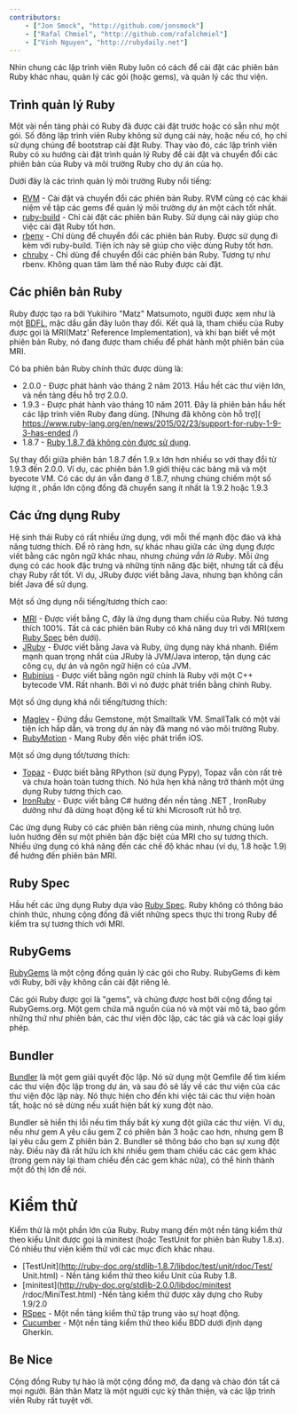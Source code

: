 ```yaml
---
contributors:
    - ["Jon Smock", "http://github.com/jonsmock"]
    - ["Rafal Chmiel", "http://github.com/rafalchmiel"]
    - ["Vinh Nguyen", "http://rubydaily.net"]
---
```


Nhìn chung các lập trình viên Ruby luôn có cách để cài đặt các phiên bản
Ruby khác nhau, quản lý các gói (hoặc gems), và quản lý các thư viện.

## Trình quản lý Ruby

Một vài nền tảng phải có Ruby đã được cài đặt trước hoặc có sẵn như một gói.
Số đông lập trình viên Ruby không sử dụng cái này, hoặc nếu có, họ chỉ sử
dụng chúng để bootstrap cài đặt Ruby. Thay vào đó, các lập trình viên Ruby
có xu hướng cài đặt trình quản lý Ruby để cài đặt và chuyển đổi các phiên
bản của Ruby và môi trường Ruby cho dự án của họ.

Dưới đây là các trình quản lý môi trường Ruby nổi tiếng:

* [RVM](https://rvm.io/) - Cài đặt và chuyển đổi các phiên bản Ruby. RVM cũng
  có các khái niệm về tập các gems để quản lý môi trường dự án một
  cách tốt nhất.
* [ruby-build](https://github.com/sstephenson/ruby-build) - Chỉ cài đặt các
  phiên bản Ruby. Sử dụng cái này giúp cho việc cài đặt Ruby tốt hơn.
* [rbenv](https://github.com/sstephenson/rbenv) - Chỉ dùng để chuyển đổi các
  phiên bản Ruby. Được sử dụng đi kèm với ruby-build. Tiện ích này sẽ giúp
  cho việc dùng Ruby tốt hơn.
* [chruby](https://github.com/postmodern/chruby) - Chỉ dùng để chuyển đổi các
  phiên bản Ruby. Tương tự như rbenv. Không quan tâm làm thế nào Ruby được
  cài đặt.

## Các phiên bản Ruby

Ruby được tạo ra bởi Yukihiro "Matz" Matsumoto, người được xem như là một
[BDFL](https://en.wikipedia.org/wiki/Benevolent_Dictator_for_Life), mặc dầu gần
đây luôn thay đổi. Kết quả là, tham chiếu của Ruby được gọi là MRI(Matz'
Reference Implementation), và khi bạn biết về một phiên bản Ruby, nó đang
được tham chiếu để phát hành một phiên bản của MRI.

Có ba phiên bản Ruby chính thức được dùng là:

* 2.0.0 - Được phát hành vào tháng 2 năm 2013. Hầu hết các thư viện lớn, và
nền tảng đều hỗ trợ 2.0.0.
* 1.9.3 - Được phát hành vào tháng 10 năm 2011. Đây là phiên bản hầu hết các
lập trình viên Ruby đang dùng. [Nhưng đã không còn hỗ trợ](
  https://www.ruby-lang.org/en/news/2015/02/23/support-for-ruby-1-9-3-has-ended
  /)
* 1.8.7 - [Ruby 1.8.7 đã không còn được sử dụng](
  http://www.ruby-lang.org/en/news/2013/06/30/we-retire-1-8-7/).

Sự thay đổi giữa phiên bản 1.8.7 đến 1.9.x lớn hơn nhiều so với thay đổi từ
1.9.3 đến 2.0.0. Ví dụ, các phiên bản 1.9 giới thiệu các bảng mã và một
byecote VM. Có các dự án vẫn đang ở 1.8.7, nhưng chúng chiếm một số lượng ít
, phần lớn cộng đồng đã chuyển sang ít nhất là 1.9.2 hoặc 1.9.3

## Các ứng dụng Ruby

Hệ sinh thái Ruby có rất nhiều ứng dụng, với mỗi thế mạnh độc đáo và khả
năng tương thích. Để rõ ràng hơn, sự khác nhau giữa các ứng dụng được viết
bằng các ngôn ngữ khác nhau, nhưng *chúng vẫn là Ruby*.
Mỗi ứng dụng có các hook đặc trưng và những tính năng đặc biệt, nhưng tất cả
đều chạy Ruby rất tốt. Ví dụ, JRuby được viết bằng Java, nhưng bạn không
cần biết Java để sử dụng.

Một số ứng dụng nổi tiếng/tương thích cao:

* [MRI](https://github.com/ruby/ruby) - Được viết bằng C, đây là ứng dụng
  tham chiếu của Ruby. Nó tương thích 100%. Tất cả các phiên bản Ruby có khả
  năng duy trì với MRI(xem [Ruby Spec](#ruby-spec) bên dưới).
* [JRuby](http://jruby.org/) - Được viết bằng Java và Ruby, ứng dụng này khá
  nhanh. Điểm mạnh quan trọng nhất của JRuby là JVM/Java interop, tận dụng
  các công cụ, dự án và ngôn ngữ hiện có của JVM.
* [Rubinius](http://rubini.us/) - Được viết bằng ngôn ngữ chính là Ruby với
  một C++ bytecode VM. Rất nhanh. Bởi vì nó được phát triển bằng chính Ruby.

Một số ứng dụng khá nổi tiếng/tương thích:

* [Maglev](http://maglev.github.io/) - Đứng đầu Gemstone, một Smalltalk VM.
  SmallTalk có một vài tiện ích hấp dẫn, và trong dự án này đã mang nó vào
  môi trường Ruby.
* [RubyMotion](http://www.rubymotion.com/) - Mang Ruby đến việc phát triển iOS.

Một số ứng dụng tốt/tương thích:

* [Topaz](http://topazruby.com/) - Được biết bằng RPython (sử dụng Pypy),
  Topaz vẫn còn rất trẻ và chưa hoàn toàn tương thích. Nó hứa hẹn khả năng
  trở thành một ứng dụng Ruby tương thích cao.
* [IronRuby](http://ironruby.net/) - Được viết bằng C# hướng đến nền tảng .NET
  , IronRuby dường như đã dừng hoạt động kể từ khi Microsoft rút hỗ trợ.

Các ứng dụng Ruby có các phiên bản riêng của mình, nhưng chúng luôn luôn
hướng đến sự một phiên bản đặc biệt của MRI cho sự tương thích. Nhiều ứng
dụng có khả năng đến các chế độ khác nhau (ví dụ, 1.8 hoặc 1.9) để hướng đến
phiên bản MRI.

## Ruby Spec

Hầu hết các ứng dụng Ruby dựa vào [Ruby Spec](https://github.com/ruby/spec). Ruby không
có thông báo chính thức, nhưng cộng đồng đã viết những specs thực thi trong
Ruby để kiểm tra sự tương thích với MRI.

## RubyGems

[RubyGems](http://rubygems.org/) là một cộng đồng quản lý các gói cho Ruby.
RubyGems đi kèm với Ruby, bởi vậy không cần cài đặt riêng lẻ.

Các gói Ruby được gọi là "gems", và chúng được host bởi cộng đồng tại
RubyGems.org. Một gem chứa mã nguồn của nó và một vài mô tả, bao gồm những
thứ như phiên bản, các thư viện độc lập, các tác giả và các loại giấy phép.

## Bundler

[Bundler](http://bundler.io/) là một gem giải quyết độc lập. Nó sử dụng một
Gemfile để tìm kiếm các thư viện độc lập trong dự án, và sau đó sẽ lấy về
các thư viện của các thư viện độc lập này. Nó thực hiện cho đến khi việc
tải các thư viện hoàn tất, hoặc nó sẽ dừng nếu xuất hiện bất kỳ xung đột nào.

Bundler sẽ hiển thị lỗi nếu tìm thấy bất kỳ xung đột giữa các thư viện. Ví
dụ, nếu như gem A yêu cầu gem Z có phiên bản 3 hoặc cao hơn, nhưng gem B lại
yêu cầu gem Z phiên bản 2. Bundler sẽ thông báo cho bạn sự xung đột này.
Điều này đã rất hữu ích khi nhiều gem tham chiếu các các gem khác (trong
gem này lại tham chiếu đến các gem khác nữa), có thể hình thành một đồ thị
lớn để nói.

# Kiểm thử

Kiểm thử là một phần lớn của Ruby. Ruby mang đến một nền tảng kiểm thử theo
kiểu Unit được gọi là minitest (hoặc TestUnit for phiên bản Ruby 1.8.x).
Có nhiều thư viện kiểm thử với các mục đích khác nhau.

* [TestUnit](http://ruby-doc.org/stdlib-1.8.7/libdoc/test/unit/rdoc/Test/
  Unit.html) - Nền tảng kiểm thử theo kiểu Unit của Ruby 1.8.
* [minitest](http://ruby-doc.org/stdlib-2.0.0/libdoc/minitest
  /rdoc/MiniTest.html) -Nền tảng kiểm thử được xây dựng cho Ruby 1.9/2.0
* [RSpec](http://rspec.info/) - Một nền tảng kiểm thử tập trung vào sự
  hoạt động.
* [Cucumber](http://cukes.info/) - Một nền tảng kiểm thử theo kiểu BDD dưới
  định dạng Gherkin.

## Be Nice

Cộng đồng Ruby tự hào là một cộng đồng mở, đa dạng và chào đón tất cả mọi
người. Bản thân Matz là một người cực kỳ thân thiện, và các lập trình viên
Ruby rất tuyệt vời.

